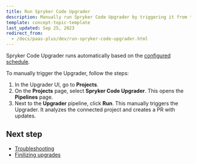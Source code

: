 ```yaml
---
title: Run Spryker Code Upgrader
description: Manually run Spryker Code Upgrader by triggering it from the Upgrader UI, allowing project analysis and automatic creation of pull requests for updates.
template: concept-topic-template
last_updated: Sep 25, 2023
redirect_from:
  - /docs/paas-plus/dev/run-spryker-code-upgrader.html
---
```


Spryker Code Upgrader runs automatically based on the [configured schedule](/docs/ca/devscu/configure-spryker-code-upgrader.html).

To manually trigger the Upgrader, follow the steps:

1. In the Upgrader UI, go to **Projects**.
2. On the **Projects** page, select **Spryker Code Upgrader**.
    This opens the **Pipelines** page.
3. Next to the **Upgrader** pipeline, click **Run**.
    This manually triggers the Upgrader. It analyzes the connected project and creates a PR with updates.

## Next step

- [Troubleshooting](/docs/ca/devscu/troubleshooting/troubleshooting-spryker-code-upgrader-issues.html)
- [Finilizing upgrades](/docs/ca/devscu/finilizing-upgrades.html)
